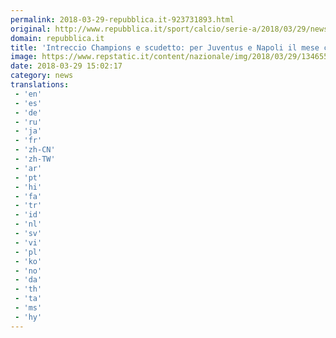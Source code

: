 ```yaml
---
permalink: 2018-03-29-repubblica.it-923731893.html
original: http://www.repubblica.it/sport/calcio/serie-a/2018/03/29/news/juventus_napoli_scudetto_champions_roma_aprile_mese_decisivo_calendario-192515939/?rss
domain: repubblica.it
title: 'Intreccio Champions e scudetto: per Juventus e Napoli il mese che decide tutto'
image: https://www.repstatic.it/content/nazionale/img/2018/03/29/134655707-79c1732d-a273-4882-b2ea-42c48ef98a3e.jpg
date: 2018-03-29 15:02:17
category: news
translations: 
 - 'en'
 - 'es'
 - 'de'
 - 'ru'
 - 'ja'
 - 'fr'
 - 'zh-CN'
 - 'zh-TW'
 - 'ar'
 - 'pt'
 - 'hi'
 - 'fa'
 - 'tr'
 - 'id'
 - 'nl'
 - 'sv'
 - 'vi'
 - 'pl'
 - 'ko'
 - 'no'
 - 'da'
 - 'th'
 - 'ta'
 - 'ms'
 - 'hy'
---
```


